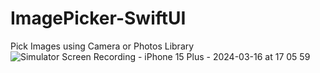 # ImagePicker-SwiftUI
Pick Images using Camera or Photos Library
![Simulator Screen Recording - iPhone 15 Plus - 2024-03-16 at 17 05 59](https://github.com/dream-engine/ImagePicker-SwiftUI/assets/119283452/d8bdbdca-e4a3-4aec-971b-d556ffe3819f)
